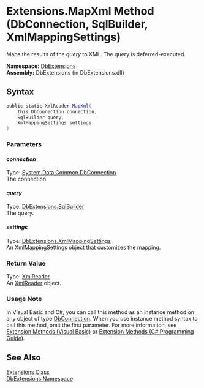 Extensions.MapXml Method (DbConnection, SqlBuilder, XmlMappingSettings)
=======================================================================
Maps the results of the *query* to XML. The query is deferred-executed.

**Namespace:** [DbExtensions][1]  
**Assembly:** DbExtensions (in DbExtensions.dll)

Syntax
------

```csharp
public static XmlReader MapXml(
	this DbConnection connection,
	SqlBuilder query,
	XmlMappingSettings settings
)
```

### Parameters

#### *connection*
Type: [System.Data.Common.DbConnection][2]  
The connection.

#### *query*
Type: [DbExtensions.SqlBuilder][3]  
The query.

#### *settings*
Type: [DbExtensions.XmlMappingSettings][4]  
An [XmlMappingSettings][4] object that customizes the mapping.

### Return Value
Type: [XmlReader][5]  
An [XmlReader][5] object.
### Usage Note
In Visual Basic and C#, you can call this method as an instance method on any object of type [DbConnection][2]. When you use instance method syntax to call this method, omit the first parameter. For more information, see [Extension Methods (Visual Basic)][6] or [Extension Methods (C# Programming Guide)][7].

See Also
--------
[Extensions Class][8]  
[DbExtensions Namespace][1]  

[1]: ../README.md
[2]: http://msdn.microsoft.com/en-us/library/c790zwhc
[3]: ../SqlBuilder/README.md
[4]: ../XmlMappingSettings/README.md
[5]: http://msdn.microsoft.com/en-us/library/b8a5e1s5
[6]: http://msdn.microsoft.com/en-us/library/bb384936.aspx
[7]: http://msdn.microsoft.com/en-us/library/bb383977.aspx
[8]: README.md